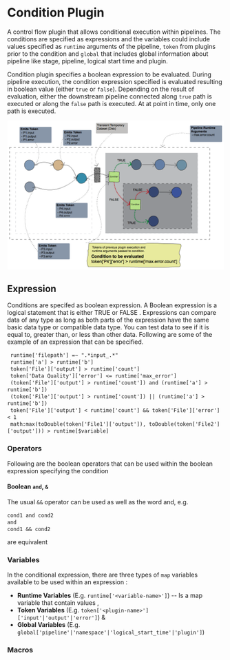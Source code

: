 # Condition Plugin

A control flow plugin that allows conditional execution within pipelines. The conditions are specified as expressions and the variables could include values specified as `runtime` arguments of the pipeline, `token` from plugins prior to the condition  and `global` that includes global information about pipeline like stage, pipeline, logical start time and plugin.

Condition plugin specifies a boolean expression to be evaluated. During pipeline execution, the condition expression specified is evaluated resulting in boolean value (either `true` or `false`). Depending on the result of evaluation, either the downstream pipeline connected along `true` path is executed or along the `false` path is executed. At at point in time, only one path is executed. 

<img src="docs/condition-plugin.png">

## Expression

Conditions are specifed as boolean expression. A Boolean expression is a logical statement that is either TRUE or FALSE . Expressions can compare data of any type as long as both parts of the expression have the same basic data type or compatible data type. You can test data to see if it is equal to, greater than, or less than other data. Following are some of the example of an expression that can be specified. 

```
 runtime['filepath'] =~ ".*input_.*"
 runtime['a'] > runtime['b']
 token['File']['output'] > runtime['count']
 token['Data Quality']['error'] <= runtime['max_error']
 (token['File']['output'] > runtime['count']) and (runtime['a'] > runtime['b'])
 (token['File']['output'] > runtime['count']) || (runtime['a'] > runtime['b'])
 token['File']['output'] < runtime['count'] && token['File']['error'] < 1
 math:max(toDouble(token['File1']['output']), toDouble(token['File2']['output'])) > runtime[$variable]
```

### Operators

Following are the boolean operators that can be used within the boolean expression specifying the condition

#### Boolean `and`, `&`
The usual `&&` operator can be used as well as the word and, e.g.
```
cond1 and cond2
and
cond1 && cond2
```
are equivalent

### Variables

In the conditional expression, there are three types of `map` variables available to be used within an expression :

* **Runtime Variables** (E.g. `runtime['<variable-name>']`) -- Is a map variable that contain values  ,
* **Token Variables** (E.g. `token['<plugin-name>']['input'|'output'|'error']`) & 
* **Global Variables** (E.g. `global['pipeline'|'namespace'|'logical_start_time'|'plugin']`)

### Macros

